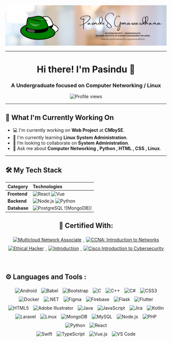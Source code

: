 <div align="center">
  <img src="https://github.com/Pasindu-S-Gunawardhana/Pasindu-S-Gunawardhana/blob/main/1740760854238.jpeg" alt="Custom Banner Image" />
</div>

---

<div align="center">
  <h1>Hi there! I'm Pasindu 👋</h1>
  <h3>A Undergraduate focused on Computer Networking / Linux </h3>
  
  <p align="center">
    <img src="https://komarev.com/ghpvc/?username=Pasindu-S-Gunawardhana&color=green" alt="Profile views" />
  </p>
</div>

---

## 🚀 What I'm Currently Working On

- 💻 I'm currently working on **Web Project** at **CMbySE**.
- 🌱 I'm currently learning **Linux System Administration**.
- 👯 I’m looking to collaborate on **System Administration**.
- 💬 Ask me about **Computer Networking , Python , HTML , CSS , Linux**.
---

## 🛠️ My Tech Stack

| Category | Technologies |
| :--- | :--- |
| **Frontend** | ![React](https://img.shields.io/badge/React-%2361DAFB.svg?style=flat-square&logo=react&logoColor=black) ![Vue](https://img.shields.io/badge/Vue.js-%234FC08D.svg?style=flat-square&logo=vue.js&logoColor=white) |
| **Backend** | ![Node.js](https://img.shields.io/badge/Node.js-339933?style=flat-square&logo=nodedotjs&logoColor=white) ![Python](https://img.shields.io/badge/Python-3776AB?style=flat-square&logo=python&logoColor=white) |
| **Database** | ![PostgreSQL](https://img.shields.io/badge/PostgreSQL-4169E1?style=flat-square&logo=postgresql&logoColor=white) ![MongoDB](


<div align="center">
  <h2>🚀 Certified With:</h2>
</div>

<div align="center">
  <a href="https://www.credly.com/badges/78d79c67-19ca-4ef4-a8c0-6e86184237be/public_url">
    <img src="https://images.credly.com/images/e3c001fd-161d-433a-a7a4-049556d6112d/blob" alt="Multicloud Network Associate" width="150" height="150" style="padding: 5px;"/>
  </a>
  <a href="https://www.credly.com/badges/c874a9dc-22b6-4ccd-8c94-adb865bf4058/public_url">
    <img src="https://images.credly.com/size/220x220/images/70d71df5-f3dc-4380-9b9d-f22513a70417/CCNAITN__1_.png" alt="CCNA: Introduction to Networks" width="150" height="150" style="padding: 5px;"/>
  </a>
  <a href="#">
    <img src="https://images.credly.com/images/242902b5-f527-42ad-865e-977c9e1b5b58/image.png" alt="Ethical Hacker" width="150" height="150" style="padding: 5px;"/>
  </a>
  <a href="#IOT">
    <img src="https://images.credly.com/images/af8c6b4e-fc31-47c4-8dcb-eb7a2065dc5b/I2CS__1_.png" alt=Introduction to IOT" width="150" height="150" style="padding: 5px;"/>
  </a>
  <a href="[CISCO_CYBERSECURITY_VERIFICATION_LINK]">
    <img src="https://www.credly.com/badges/913af37b-7235-4a42-a21a-74926fcf779f/public_url" alt="Cisco Introduction to Cybersecurity" width="150" height="150" style="padding: 5px;"/>
  </a>

</div>

<br>

<br>

<div align="left">
  <h2>⚙️ Languages and Tools :</h2>
</div>

<div align="center">
  <img src="https://cdn.jsdelivr.net/gh/devicons/devicon/icons/android/android-original.svg" alt="Android" width="45" height="45" style="padding: 5px;"/>
  <img src="https://cdn.jsdelivr.net/gh/devicons/devicon/icons/babel/babel-original.svg" alt="Babel" width="45" height="45" style="padding: 5px;"/>
  <img src="https://cdn.jsdelivr.net/gh/devicons/devicon/icons/bootstrap/bootstrap-original.svg" alt="Bootstrap" width="45" height="45" style="padding: 5px;"/>
  <img src="https://cdn.jsdelivr.net/gh/devicons/devicon/icons/c/c-original.svg" alt="C" width="45" height="45" style="padding: 5px;"/>
  <img src="https://cdn.jsdelivr.net/gh/devicons/devicon/icons/cplusplus/cplusplus-original.svg" alt="C++" width="45" height="45" style="padding: 5px;"/>
  <img src="https://cdn.jsdelivr.net/gh/devicons/devicon/icons/csharp/csharp-original.svg" alt="C#" width="45" height="45" style="padding: 5px;"/>
  <img src="https://cdn.jsdelivr.net/gh/devicons/devicon/icons/css3/css3-original.svg" alt="CSS3" width="45" height="45" style="padding: 5px;"/>
  <img src="https://cdn.jsdelivr.net/gh/devicons/devicon/icons/docker/docker-original.svg" alt="Docker" width="45" height="45" style="padding: 5px;"/>
  <img src="https://cdn.jsdelivr.net/gh/devicons/devicon/icons/dot-net/dot-net-original.svg" alt=".NET" width="45" height="45" style="padding: 5px;"/>
  <img src="https://cdn.jsdelivr.net/gh/devicons/devicon/icons/figma/figma-original.svg" alt="Figma" width="45" height="45" style="padding: 5px;"/>
  <img src="https://cdn.jsdelivr.net/gh/devicons/devicon/icons/firebase/firebase-plain.svg" alt="Firebase" width="45" height="45" style="padding: 5px;"/>
  <img src="https://cdn.jsdelivr.net/gh/devicons/devicon/icons/flask/flask-original.svg" alt="Flask" width="45" height="45" style="padding: 5px;"/>
  <img src="https://cdn.jsdelivr.net/gh/devicons/devicon/icons/flutter/flutter-original.svg" alt="Flutter" width="45" height="45" style="padding: 5px;"/>

  <br>
  <img src="https://cdn.jsdelivr.net/gh/devicons/devicon/icons/html5/html5-original.svg" alt="HTML5" width="45" height="45" style="padding: 5px;"/>
  <img src="https://cdn.jsdelivr.net/gh/devicons/devicon/icons/illustrator/illustrator-original.svg" alt="Adobe Illustrator" width="45" height="45" style="padding: 5px;"/>
  <img src="https://cdn.jsdelivr.net/gh/devicons/devicon/icons/java/java-original.svg" alt="Java" width="45" height="45" style="padding: 5px;"/>
  <img src="https://cdn.jsdelivr.net/gh/devicons/devicon/icons/javascript/javascript-original.svg" alt="JavaScript" width="45" height="45" style="padding: 5px;"/>
  <img src="https://cdn.jsdelivr.net/gh/devicons/devicon/icons/jira/jira-original.svg" alt="Jira" width="45" height="45" style="padding: 5px;"/>
  <img src="https://cdn.jsdelivr.net/gh/devicons/devicon/icons/kotlin/kotlin-original.svg" alt="Kotlin" width="45" height="45" style="padding: 5px;"/>
  <img src="https://cdn.jsdelivr.net/gh/devicons/devicon/icons/laravel/laravel-original.svg" alt="Laravel" width="45" height="45" style="padding: 5px;"/>
  <img src="https://cdn.jsdelivr.net/gh/devicons/devicon/icons/linux/linux-original.svg" alt="Linux" width="45" height="45" style="padding: 5px;"/>
  <img src="https://cdn.jsdelivr.net/gh/devicons/devicon/icons/mongodb/mongodb-original.svg" alt="MongoDB" width="45" height="45" style="padding: 5px;"/>
  <img src="https://cdn.jsdelivr.net/gh/devicons/devicon/icons/mysql/mysql-original.svg" alt="MySQL" width="45" height="45" style="padding: 5px;"/>
  <img src="https://cdn.jsdelivr.net/gh/devicons/devicon/icons/nodejs/nodejs-original.svg" alt="Node.js" width="45" height="45" style="padding: 5px;"/>
  <img src="https://cdn.jsdelivr.net/gh/devicons/devicon/icons/php/php-original.svg" alt="PHP" width="45" height="45" style="padding: 5px;"/>
  <img src="https://cdn.jsdelivr.net/gh/devicons/devicon/icons/python/python-original.svg" alt="Python" width="45" height="45" style="padding: 5px;"/>
  <img src="https://cdn.jsdelivr.net/gh/devicons/devicon/icons/react/react-original.svg" alt="React" width="45" height="45" style="padding: 5px;"/>

  <br>
  <img src="https://cdn.jsdelivr.net/gh/devicons/devicon/icons/swift/swift-original.svg" alt="Swift" width="45" height="45" style="padding: 5px;"/>
  <img src="https://cdn.jsdelivr.net/gh/devicons/devicon/icons/typescript/typescript-original.svg" alt="TypeScript" width="45" height="45" style="padding: 5px;"/>
  <img src="https://cdn.jsdelivr.net/gh/devicons/devicon/icons/vuejs/vuejs-original.svg" alt="Vue.js" width="45" height="45" style="padding: 5px;"/>
  <img src="https://cdn.jsdelivr.net/gh/devicons/devicon/icons/vscode/vscode-original.svg" alt="VS Code" width="45" height="45" style="padding: 5px;"/>
  </div>
